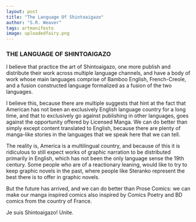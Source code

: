 ```yaml
---
layout: post
title: "The Language Of Shintoaigazo"
author: "S.R. Weaver"
tags: artmanifesto
image: uploadedfairy.png
---
```

### THE LANGUAGE OF SHINTOAIGAZO

I believe that practice the art of Shintoaigazo, one more publish and distribute their work across multiple language channels, and have a body of work whose main languages comprise of Bamboo English, French-Creole, and a fusion constructed language formalized as a fusion of the two languages.

I believe this, because there are multiple suggests that hint at the fact that American has not been an exclusively English language country for a long time, and that to exclusively go against publishing in other languages, goes against the opportunity offered by Licensed Manga. We can do better than simply except content translated to English, because there are plenty of manga-like stories in the languages that we speak here that we can tell.

The reality is, America is a multilingual country, and because of this it is ridiculous to still expect works of graphic narration to be distributed primarily in English, which has not been the only language sense the 19th century. Some people who are of a reactionary leaning, would like to try to keep graphic novels in the past, where people like Steranko represent the best there is to offer in graphic novels.

But the future has arrived, and we can do better than Prose Comics: we can make our manga inspired comics also inspired by Comics Poetry and BD comics from the country of France.

Je suis Shintoaigazo! Unite.
